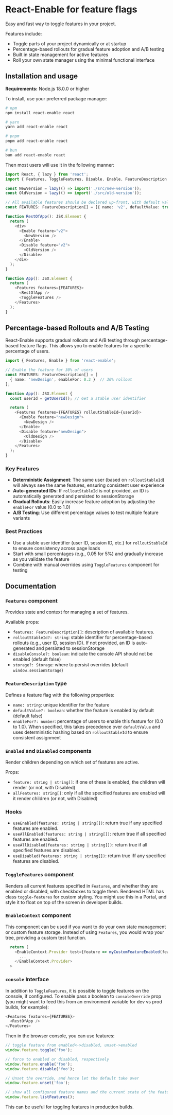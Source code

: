 # React-Enable for feature flags

Easy and fast way to toggle features in your project.

Features include:

- Toggle parts of your project dynamically or at startup
- Percentage-based rollouts for gradual feature adoption and A/B testing
- Built in state management for active features
- Roll your own state manager using the minimal functional interface

## Installation and usage

**Requirements:** Node.js 18.0.0 or higher

To install, use your preferred package manager:

```sh
# npm
npm install react-enable react

# yarn
yarn add react-enable react

# pnpm
pnpm add react-enable react

# bun
bun add react-enable react
```

Then most users will use it in the following manner:

```typescript
import React, { lazy } from 'react';
import { Features, ToggleFeatures, Disable, Enable, FeatureDescription } from 'react-enable';

const NewVersion = lazy(() => import('./src/new-version'));
const OldVersion = lazy(() => import('./src/old-version'));

// All available features should be declared up-front, with default values
const FEATURES: FeatureDescription[] = [{ name: 'v2', defaultValue: true }];

function RestOfApp(): JSX.Element {
  return (
    <div>
      <Enable feature="v2">
        <NewVersion />
      </Enable>
      <Disable feature="v2">
        <OldVersion />
      </Disable>
    </div>
  );
}

function App(): JSX.Element {
  return (
    <Features features={FEATURES}>
      <RestOfApp />
      <ToggleFeatures />
    </Features>
  );
}
```

## Percentage-based Rollouts and A/B Testing

React-Enable supports gradual rollouts and A/B testing through percentage-based feature flags. This allows you to enable features for a specific percentage of users.

```typescript
import { Features, Enable } from 'react-enable';

// Enable the feature for 30% of users
const FEATURES: FeatureDescription[] = [
  { name: 'newDesign', enableFor: 0.3 }  // 30% rollout
];

function App(): JSX.Element {
  const userId = getUserId(); // Get a stable user identifier

  return (
    <Features features={FEATURES} rolloutStableId={userId}>
      <Enable feature="newDesign">
        <NewDesign />
      </Enable>
      <Disable feature="newDesign">
        <OldDesign />
      </Disable>
    </Features>
  );
}
```

### Key Features

- **Deterministic Assignment**: The same user (based on `rolloutStableId`) will always see the same features, ensuring consistent user experience
- **Auto-generated IDs**: If `rolloutStableId` is not provided, an ID is automatically generated and persisted to sessionStorage
- **Gradual Rollouts**: Easily increase feature adoption by adjusting the `enableFor` value (0.0 to 1.0)
- **A/B Testing**: Use different percentage values to test multiple feature variants

### Best Practices

- Use a stable user identifier (user ID, session ID, etc.) for `rolloutStableId` to ensure consistency across page loads
- Start with small percentages (e.g., 0.05 for 5%) and gradually increase as you validate the feature
- Combine with manual overrides using `ToggleFeatures` component for testing

## Documentation

### `Features` component

Provides state and context for managing a set of features.

Available props:

- `features: FeatureDescription[]`: description of available features.
- `rolloutStableId?: string`: stable identifier for percentage-based rollouts
  (e.g., user ID, session ID). If not provided, an ID is auto-generated
  and persisted to sessionStorage
- `disableConsole?: boolean`: indicate the console API
  should not be enabled (default false)
- `storage?: Storage`: where to persist
  overrides (default `window.sessionStorage`)

### `FeatureDescription` type

Defines a feature flag with the following properties:

- `name: string`: unique identifier for the feature
- `defaultValue?: boolean`: whether the feature is enabled by default (default false)
- `enableFor?: number`: percentage of users to enable this feature for (0.0 to 1.0).
  When specified, this takes precedence over `defaultValue` and uses deterministic
  hashing based on `rolloutStableId` to ensure consistent assignment

### `Enabled` and `Disabled` components

Render children depending on which set of features are active.

Props:

- `feature: string | string[]`: if one of these is enabled,
  the children will render (or not, with Disabled)
- `allFeatures: string[]`: only if all the specified features are
  enabled will it render children (or not, with Disabled)

### Hooks

- `useEnabled(features: string | string[])`: return true
  if any specified features are enabled.
- `useAllEnabled(features: string | string[])`: return true
  if all specified features are enabled.
- `useAllDisabled(features: string | string[])`: return true
  if all specified features are disabled.
- `useDisabled(features: string | string[])`: return true
  iff any specified features are disabled.

### `ToggleFeatures` component

Renders all current features specified in `Features`,
and whether they are enabled or disabled,
with checkboxes to toggle them.
Rendered HTML has class `toggle-features` for custom styling.
You might use this in a Portal,
and style it to float on top of the screen in developer builds.

### `EnableContext` component

This component can be used if you want to do your own state management
or custom feature storage.
Instead of using `Features`,
you would wrap your tree,
providing a custom test function.

```js
  return (
    <EnableContext.Provider test={feature => myCustomFeatureEnabled(feature)}>
      ...
    </EnableContext.Provider>
  >
```

### `console` Interface

In addition to `ToggleFeatures`,
it is possible to toggle features on the console,
if configured.
To enable pass a boolean to `consoleOverride` prop
(you might want to feed this from an environment variable for
dev vs prod builds, for example):

```js
<Features features={FEATURES}>
  <RestOfApp />
</Features>
```

Then in the browser console,
you can use features:

```js
// toggle feature from enabled<->disabled, unset->enabled
window.feature.toggle('foo');

// force to enabled or disabled, respectively
window.feature.enable('foo');
window.feature.disable('foo');

// Unset the override, and hence let the default take over
window.feature.unset('foo');

// show all configured feature names and the current state of the feature
window.feature.listFeatures();
```

This can be useful for toggling features in production builds.
